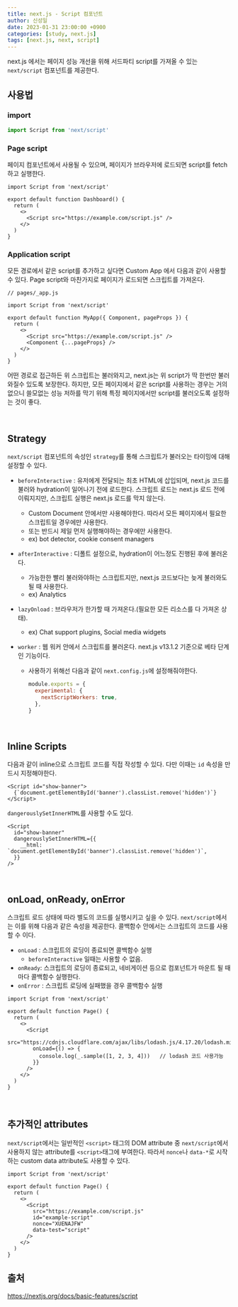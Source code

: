 ```yaml
---
title: next.js - Script 컴포넌트
author: 신성일
date: 2023-01-31 23:00:00 +0900
categories: [study, next.js]
tags: [next.js, next, script]
---
```


next.js 에서는 페이지 성능 개선을 위해 서드파티 script를 가져올 수 있는 `next/script` 컴포넌트를 제공한다.

## 사용법

### import

```js
import Script from 'next/script'
```

### Page script

페이지 컴포넌트에서 사용될 수 있으며, 페이지가 브라우저에 로드되면 script를 fetch하고 실행한다.

```react
import Script from 'next/script'

export default function Dashboard() {
  return (
    <>
      <Script src="https://example.com/script.js" />
    </>
  )
}
```

### Application script

모든 경로에서 같은 script를 추가하고 싶다면 Custom App 에서 다음과 같이 사용할 수 있다. Page script와 마찬가지로 페이지가 로드되면 스크립트를 가져온다.

```react
// pages/_app.js

import Script from 'next/script'

export default function MyApp({ Component, pageProps }) {
  return (
    <>
      <Script src="https://example.com/script.js" />
      <Component {...pageProps} />
    </>
  )
}
```

어떤 경로로 접근하든 위 스크립트는 불러와지고, next.js는 위 script가 딱 한번만 불러와질수 있도록 보장한다. 하지만, 모든 페이지에서 같은 script를 사용하는 경우는 거의 없으니 쓸모없는 성능 저하를 막기 위해 특정 페이지에서만 script를 불러오도록 설정하는 것이 좋다.

<br/>

## Strategy

`next/script` 컴포넌트의 속성인 `strategy`를 통해 스크립트가 불러오는 타이밍에 대해 설정할 수 있다.

- `beforeInteractive` :  유저에게 전달되는 최초 HTML에 삽입되며, next.js 코드를 불러와 hydration이 일어나기 전에 로드한다. 스크립트 로드는 next.js 로드 전에 이뤄지지만, 스크립트 실행은 next.js 로드를 막지 않는다. 

  - Custom Document 안에서만 사용해야한다. 따라서 모든 페이지에서 필요한 스크립트일 경우에만 사용한다.
  - 또는 반드시 제일 먼저 실행해야하는 경우에만 사용한다. 
  - ex) bot detector, cookie consent managers

- `afterInteractive` : 디폴트 설정으로, hydration이 어느정도 진행된 후에 불러온다. 

  - 가능한한 빨리 불러와야하는 스크립트지만, next.js 코드보다는 늦게 불러와도 될 때 사용한다. 
  - ex) Analytics 

- `lazyOnload` : 브라우저가 한가할 때 가져온다.(필요한 모든 리소스를 다 가져온 상태). 

  - ex) Chat support plugins, Social media widgets

- `worker` : 웹 워커 안에서 스크립트를 불러온다. next.js v13.1.2 기준으로 베타 단계인 기능이다.

  - 사용하기 위해선 다음과 같이 `next.config.js`에 설정해줘야한다.

    ```js
    module.exports = {
      experimental: {
        nextScriptWorkers: true,
      },
    }
    ```

<br/>

## Inline Scripts

다음과 같이 inline으로 스크립트 코드를 직접 작성할 수 있다. 다만 이때는 `id` 속성을 만드시 지정해야한다.

```react
<Script id="show-banner">
  {`document.getElementById('banner').classList.remove('hidden')`}
</Script>
```



`dangerouslySetInnerHTML`를 사용할 수도 있다.

```react
<Script
  id="show-banner"
  dangerouslySetInnerHTML={{
    __html: `document.getElementById('banner').classList.remove('hidden')`,
  }}
/>
```

<br/>

## onLoad, onReady, onError

스크립트 로드 상태에 따라 별도의 코드를 실행시키고 싶을 수 있다. `next/script`에서는 이를 위해 다음과 같은 속성을 제공한다. 콜백함수 안에서는 스크립트의 코드를 사용할 수 이다. 

- `onLoad` : 스크립트의 로딩이 종료되면 콜백함수 실행
  - `beforeInteractive` 일때는 사용할 수 없음.
- `onReady`: 스크립트의 로딩이 종료되고, 네비게이션 등으로 컴포넌트가 마운트 될 때마다 콜백함수 실행한다.
- `onError` : 스크립트 로딩에 실패했을 경우 콜백함수 실행

```react
import Script from 'next/script'

export default function Page() {
  return (
    <>
      <Script
        src="https://cdnjs.cloudflare.com/ajax/libs/lodash.js/4.17.20/lodash.min.js"
        onLoad={() => {
          console.log(_.sample([1, 2, 3, 4]))	// lodash 코드 사용가능
        }}
      />
    </>
  )
}
```

<br/>

## 추가적인 attributes

`next/script`에서는 일반적인 `<script>` 태그의 DOM attribute 중 `next/script`에서 사용하지 않는 attribute를 `<script>`태그에 부여한다. 따라서 `nonce`나  `data-*`로 시작하는 custom data attribute도 사용할 수 있다. 

```react
import Script from 'next/script'

export default function Page() {
  return (
    <>
      <Script
        src="https://example.com/script.js"
        id="example-script"
        nonce="XUENAJFW"
        data-test="script"
      />
    </>
  )
}
```







## 출처

https://nextjs.org/docs/basic-features/script